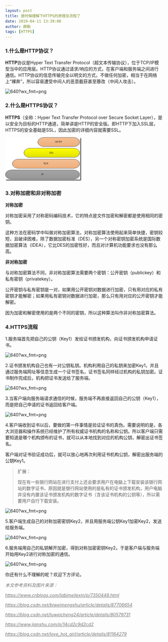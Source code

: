 ```yaml
---
layout: post
title: 是时候理解下HTTPS的原理及流程了
date: 2019-04-11 13:39:00
author: 薛勤
tags: [HTTPS]
---
```

### 1.什么是HTTP协议？

**HTTP**协议是Hyper Text Transfer Protocol（超文本传输协议），位于TCP/IP模型当中的应用层。HTTP协议通过请求/响应的方式，在客户端和服务端之间进行通信。HTTP协议的信息传输完全以明文的方式，不做任何加密，相当于在网络上“裸奔”，所以容易遭受中间人的恶意截获甚至篡改（中间人攻击）。

![640?wx_fmt=png](./20190411是时候理解下HTTPS的原理及流程了/640?wx_fmt=png)

### 2.什么是HTTPS协议？

**HTTPS**（全称：Hyper Text Transfer Protocol over Secure Socket Layer），是以安全为目标的HTTP通道，简单讲是HTTP的安全版。即HTTP下加入SSL层，HTTPS的安全基础是SSL，因此加密的详细内容就需要SSL。

![img](./20190411是时候理解下HTTPS的原理及流程了/731178-20150909141948981-713077090.png)

### 3.对称加密和非对称加密

**对称加密**

对称加密采用了对称密码编码技术，它的特点是文件加密和解密都是使用相同的密钥。

这种方法在密码学中叫做对称加密算法，对称加密算法使用起来简单快捷，密钥较短，且破译困难，除了数据加密标准（DES），另一个对称密钥加密系统是国际数据加密算法（IDEA），它比DES的加密性好，而且对计算机功能要求也没有那么高。

**非对称加密**

与对称加密算法不同，非对称加密算法需要两个密钥：公开密钥（publickey）和私有密钥（privatekey）。

公开密钥与私有密钥是一对，如果用公开密钥对数据进行加密，只有用对应的私有密钥才能解密；如果用私有密钥对数据进行加密，那么只有用对应的公开密钥才能解密。

因为加密和解密使用的是两个不同的密钥，所以这种算法叫作非对称加密算法。

### 4.HTTPS流程

1.服务端首先把自己的公钥（Key1）发给证书颁发机构，向证书颁发机构申请证书。

![640?wx_fmt=png](/Users/yueshutong/Downloads/md/2019/LOCAL/20190411是时候理解下HTTPS的原理及流程了/640?wx_fmt=png)

2.证书颁发机构自己也有一对公钥私钥。机构利用自己的私钥来加密Key1，并且通过服务端网址等信息生成一个证书签名，证书签名同样经过机构的私钥加密。证书制作完成后，机构把证书发送给了服务端。

![640?wx_fmt=png](/Users/yueshutong/Downloads/md/2019/LOCAL/20190411是时候理解下HTTPS的原理及流程了/640?wx_fmt=png)

3.当客户端向服务端请求通信的时候，服务端不再直接返回自己的公钥（Key1），而是把自己申请的证书返回给客户端。

![640?wx_fmt=png](/Users/yueshutong/Downloads/md/2019/LOCAL/20190411是时候理解下HTTPS的原理及流程了/640?wx_fmt=png)

4.客户端收到证书以后，要做的第一件事情是验证证书的真伪。需要说明的是，各大浏览器和操作系统已经维护了所有权威证书机构的名称和公钥。所以客户端只需要知道是哪个机构颁布的证书，就可以从本地找到对应的机构公钥，解密出证书签名。

客户端对证书验证成功后，就可以放心地再次利用证书机构公钥，解密出服务端的公钥Key1。

> 扩展：
> 
> 现在有一些银行网站在进行支付上还会要求用户在电脑上下载安装该银行网站的数字证书，原因就是银行网站使用的是私有的证书颁发机构，用户电脑并没有内置该证书颁发机构的数字证书（含该证书机构的公钥等），所以需要用户自行下载安装。

![640?wx_fmt=png](/Users/yueshutong/Downloads/md/2019/LOCAL/20190411是时候理解下HTTPS的原理及流程了/640?wx_fmt=png)

5.客户端生成自己的对称加密密钥Key2，并且用服务端公钥Key1加密Key2，发送给服务端。

![640?wx_fmt=png](/Users/yueshutong/Downloads/md/2019/LOCAL/20190411是时候理解下HTTPS的原理及流程了/640?wx_fmt=png)

6.服务端用自己的私钥解开加密，得到对称加密密钥Key2。于是客户端与服务端开始用Key2进行对称加密的通信。

![640?wx_fmt=png](/Users/yueshutong/Downloads/md/2019/LOCAL/20190411是时候理解下HTTPS的原理及流程了/640?wx_fmt=png)

你还有什么不理解的呢？欢迎下方评论。


<p><em style="
    color: #757575;
">本文参考资料及图片来源：</em></p>
<p><em><a href="https://www.cnblogs.com/labimeilexin/p/7350448.html" class="uri" style="
    color: #757575;
">https://www.cnblogs.com/labimeilexin/p/7350448.html</a></em></p>
<p><em><a href="https://blog.csdn.net/bjweimengshu/article/details/87706654" class="uri" style="
    color: #757575;
">https://blog.csdn.net/bjweimengshu/article/details/87706654</a></em></p>
<p><em><a href="https://blog.csdn.net/luweicheng24/article/details/80579731" class="uri" style="
    color: #757575;
">https://blog.csdn.net/luweicheng24/article/details/80579731</a></em></p>
<p><em><a href="https://www.jianshu.com/p/14cd2c9d2cd2" class="uri" style="
    color: #757575;
">https://www.jianshu.com/p/14cd2c9d2cd2</a></em></p>
<p><em><a href="https://blog.csdn.net/love_hot_girl/article/details/81164279" class="uri" style="
    color: #757575;
">https://blog.csdn.net/love_hot_girl/article/details/81164279</a></em></p>

<!--
*本文参考资料及图片来源：*

*https://www.cnblogs.com/labimeilexin/p/7350448.html*

*https://blog.csdn.net/bjweimengshu/article/details/87706654*

*https://blog.csdn.net/luweicheng24/article/details/80579731*

*https://www.jianshu.com/p/14cd2c9d2cd2*

*https://blog.csdn.net/love_hot_girl/article/details/81164279*
*-->

